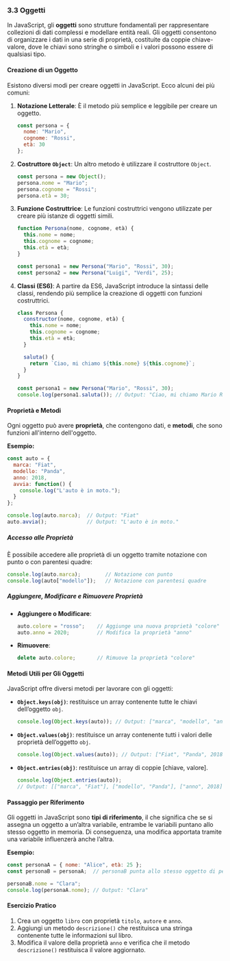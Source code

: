 ### 3.3 Oggetti

In JavaScript, gli **oggetti** sono strutture fondamentali per rappresentare collezioni di dati complessi e modellare entità reali. Gli oggetti consentono di organizzare i dati in una serie di proprietà, costituite da coppie chiave-valore, dove le chiavi sono stringhe o simboli e i valori possono essere di qualsiasi tipo.

#### Creazione di un Oggetto

Esistono diversi modi per creare oggetti in JavaScript. Ecco alcuni dei più comuni:

1. **Notazione Letterale**:
   È il metodo più semplice e leggibile per creare un oggetto.
   ```javascript
   const persona = {
     nome: "Mario",
     cognome: "Rossi",
     età: 30
   };
   ```

2. **Costruttore `Object`**:
   Un altro metodo è utilizzare il costruttore `Object`.
   ```javascript
   const persona = new Object();
   persona.nome = "Mario";
   persona.cognome = "Rossi";
   persona.età = 30;
   ```

3. **Funzione Costruttrice**:
   Le funzioni costruttrici vengono utilizzate per creare più istanze di oggetti simili.
   ```javascript
   function Persona(nome, cognome, età) {
     this.nome = nome;
     this.cognome = cognome;
     this.età = età;
   }

   const persona1 = new Persona("Mario", "Rossi", 30);
   const persona2 = new Persona("Luigi", "Verdi", 25);
   ```

4. **Classi (ES6)**:
   A partire da ES6, JavaScript introduce la sintassi delle classi, rendendo più semplice la creazione di oggetti con funzioni costruttrici.
   ```javascript
   class Persona {
     constructor(nome, cognome, età) {
       this.nome = nome;
       this.cognome = cognome;
       this.età = età;
     }

     saluta() {
       return `Ciao, mi chiamo ${this.nome} ${this.cognome}`;
     }
   }

   const persona1 = new Persona("Mario", "Rossi", 30);
   console.log(persona1.saluta()); // Output: "Ciao, mi chiamo Mario Rossi"
   ```

#### Proprietà e Metodi

Ogni oggetto può avere **proprietà**, che contengono dati, e **metodi**, che sono funzioni all'interno dell'oggetto.

**Esempio:**
```javascript
const auto = {
  marca: "Fiat",
  modello: "Panda",
  anno: 2018,
  avvia: function() {
    console.log("L'auto è in moto.");
  }
};

console.log(auto.marca);  // Output: "Fiat"
auto.avvia();             // Output: "L'auto è in moto."
```

##### Accesso alle Proprietà
È possibile accedere alle proprietà di un oggetto tramite notazione con punto o con parentesi quadre:
```javascript
console.log(auto.marca);        // Notazione con punto
console.log(auto["modello"]);   // Notazione con parentesi quadre
```

##### Aggiungere, Modificare e Rimuovere Proprietà

- **Aggiungere o Modificare**:
  ```javascript
  auto.colore = "rosso";    // Aggiunge una nuova proprietà "colore"
  auto.anno = 2020;         // Modifica la proprietà "anno"
  ```

- **Rimuovere**:
  ```javascript
  delete auto.colore;       // Rimuove la proprietà "colore"
  ```

#### Metodi Utili per Gli Oggetti

JavaScript offre diversi metodi per lavorare con gli oggetti:

- **`Object.keys(obj)`**: restituisce un array contenente tutte le chiavi dell’oggetto `obj`.
  ```javascript
  console.log(Object.keys(auto)); // Output: ["marca", "modello", "anno"]
  ```

- **`Object.values(obj)`**: restituisce un array contenente tutti i valori delle proprietà dell’oggetto `obj`.
  ```javascript
  console.log(Object.values(auto)); // Output: ["Fiat", "Panda", 2018]
  ```

- **`Object.entries(obj)`**: restituisce un array di coppie [chiave, valore].
  ```javascript
  console.log(Object.entries(auto)); 
  // Output: [["marca", "Fiat"], ["modello", "Panda"], ["anno", 2018]]
  ```

#### Passaggio per Riferimento

Gli oggetti in JavaScript sono **tipi di riferimento**, il che significa che se si assegna un oggetto a un’altra variabile, entrambe le variabili puntano allo stesso oggetto in memoria. Di conseguenza, una modifica apportata tramite una variabile influenzerà anche l’altra.

**Esempio:**
```javascript
const personaA = { nome: "Alice", età: 25 };
const personaB = personaA;  // personaB punta allo stesso oggetto di personaA

personaB.nome = "Clara";
console.log(personaA.nome); // Output: "Clara"
```

#### Esercizio Pratico

1. Crea un oggetto `libro` con proprietà `titolo`, `autore` e `anno`.
2. Aggiungi un metodo `descrizione()` che restituisca una stringa contenente tutte le informazioni sul libro.
3. Modifica il valore della proprietà `anno` e verifica che il metodo `descrizione()` restituisca il valore aggiornato.